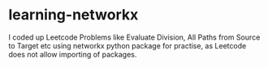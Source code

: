 # learning-networkx
I coded up Leetcode Problems like Evaluate Division, All Paths from Source to Target etc using networkx python package for practise, as Leetcode does not allow importing of packages.
